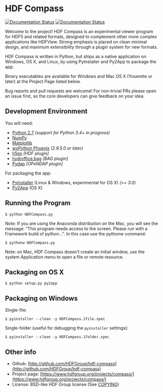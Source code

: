 HDF Compass
===========

[![Documentation Status](https://readthedocs.org/projects/hdf-compass/badge/?version=stable)](http://hdf-compass.readthedocs.org/en/stable/?badge=stable)
[![Documentation Status](https://readthedocs.org/projects/hdf-compass/badge/?version=latest)](http://hdf-compass.readthedocs.org/en/latest/?badge=latest)

Welcome to the project!  HDF Compass is an experimental viewer program for
HDF5 and related formats, designed to complement other more complex
applications like HDFView.  Strong emphasis is placed on clean minimal design,
and maximum extensibility through a plugin system for new formats.

HDF Compass is written in Python, but ships as a native application on
Windows, OS X, and Linux, by using PyInstaller and Py2App to package the app.

Binary executables are available for Windows and Mac OS X (Yosemite or later) at
the Project Page listed below.

Bug reports and pull requests are welcome!  For non-trivial PRs please
open an issue first, so the core developers can give feedback on your idea.



Development Environment
-----------------------

You will need:

* [Python 2.7](https://www.python.org/downloads/) *(support for Python 3.4+ in progress)*
* [NumPy](https://github.com/numpy/numpy)
* [Matplotlib](https://github.com/matplotlib/matplotlib)
* [wxPython Phoenix](https://github.com/wxWidgets/Phoenix) *(2.9.5.0 or later)*
* [h5py](https://github.com/h5py/h5py) *[HDF plugin]*
* [hydroffice.bag](https://bitbucket.org/ccomjhc/hyo_bag) *[BAG plugin]*
* [Pydap](https://github.com/robertodealmeida/pydap) *[OPeNDAP plugin]*

For packaging the app:

* [PyInstaller](https://github.com/pyinstaller/pyinstaller) (Linux & Windows, experimental for OS X) *(>= 3.0)*
* [Py2App](https://bitbucket.org/ronaldoussoren/py2app) (OS X)

Running the Program  
--------------------

    $ python HDFCompass.py
      
      
Note: If you are using the Anaconda distribution on the Mac, you will see the
message: "This program needs access to the screen.  Please run with a Framework
build of python...".  In this case use the pythonw command:

    $ pythonw HDFCompass.py
           
Note: on Mac, HDF Compass doesn't create an initial window, use the system Application
menu to open a file or remote resource.
    
Packaging on OS X
-----------------

    $ python setup.py py2app
    
Packaging on Windows
--------------------

Single-file:

    $ pyinstaller --clean -y HDFCompass.1file.spec

Single-folder (useful for debugging the `pyinstaller` settings):

    $ pyinstaller --clean -y HDFCompass.1folder.spec
    
Other info
----------

* Github: [http://github.com/HDFGroup/hdf-compass](http://github.com/HDFGroup/hdf-compass)
* Project page: [https://www.hdfgroup.org/projects/compass/](https://www.hdfgroup.org/projects/compass/)
* License: BSD-like HDF Group license (See [COPYING](https://raw.githubusercontent.com/HDFGroup/hdf-compass/master/COPYING))
